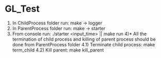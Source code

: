 # GL_Test
1) In ChildProcess folder run: make -> logger
2) In ParentProcess folder run: make -> starter
3) From console run: ./starter <input_time> || make run
4)* All the termination of child process and killing of parent process should be done from ParentProcess folder
  4.1) Terminate child process: make term_child
  4.2) Kill parent: make kill_parent

